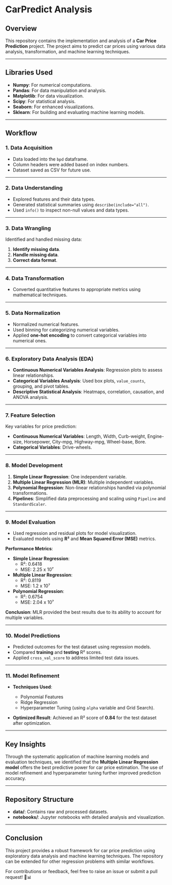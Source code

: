 # CarPredict Analysis  

## Overview  
This repository contains the implementation and analysis of a **Car Price Prediction** project. The project aims to predict car prices using various data analysis, transformation, and machine learning techniques.  

---

## Libraries Used  
- **Numpy**: For numerical computations.  
- **Pandas**: For data manipulation and analysis.  
- **Matplotlib**: For data visualization.  
- **Scipy**: For statistical analysis.  
- **Seaborn**: For enhanced visualizations.  
- **Sklearn**: For building and evaluating machine learning models.  

---

## Workflow  

### 1. **Data Acquisition**  
- Data loaded into the `bpd` dataframe.  
- Column headers were added based on index numbers.  
- Dataset saved as CSV for future use.  

---

### 2. **Data Understanding**  
- Explored features and their data types.  
- Generated statistical summaries using `describe(include="all")`.  
- Used `info()` to inspect non-null values and data types.  

---

### 3. **Data Wrangling**  
Identified and handled missing data:  
1. **Identify missing data**.  
2. **Handle missing data**.  
3. **Correct data format**.  

---

### 4. **Data Transformation**  
- Converted quantitative features to appropriate metrics using mathematical techniques.  

---

### 5. **Data Normalization**  
- Normalized numerical features.  
- Used binning for categorizing numerical variables.  
- Applied **one-hot encoding** to convert categorical variables into numerical ones.  

---

### 6. **Exploratory Data Analysis (EDA)**  
- **Continuous Numerical Variables Analysis**: Regression plots to assess linear relationships.  
- **Categorical Variables Analysis**: Used box plots, `value_counts`, grouping, and pivot tables.  
- **Descriptive Statistical Analysis**: Heatmaps, correlation, causation, and ANOVA analysis.  

---

### 7. **Feature Selection**  
Key variables for price prediction:  
- **Continuous Numerical Variables**: Length, Width, Curb-weight, Engine-size, Horsepower, City-mpg, Highway-mpg, Wheel-base, Bore.  
- **Categorical Variables**: Drive-wheels.  

---

### 8. **Model Development**  
1. **Simple Linear Regression**: One independent variable.  
2. **Multiple Linear Regression (MLR)**: Multiple independent variables.  
3. **Polynomial Regression**: Non-linear relationships handled via polynomial transformations.  
4. **Pipelines**: Simplified data preprocessing and scaling using `Pipeline` and `StandardScaler`.  

---

### 9. **Model Evaluation**  
- Used regression and residual plots for model visualization.  
- Evaluated models using **R²** and **Mean Squared Error (MSE)** metrics.  

**Performance Metrics**:  
- **Simple Linear Regression**:  
  - R²: 0.6418  
  - MSE: 2.25 x 10⁷  
- **Multiple Linear Regression**:  
  - R²: 0.8119  
  - MSE: 1.2 x 10⁷  
- **Polynomial Regression**:  
  - R²: 0.6754  
  - MSE: 2.04 x 10⁷  

**Conclusion**: MLR provided the best results due to its ability to account for multiple variables.  

---

### 10. **Model Predictions**  
- Predicted outcomes for the test dataset using regression models.  
- Compared **training** and **testing** R² scores.  
- Applied `cross_val_score` to address limited test data issues.  

---

### 11. **Model Refinement**  
- **Techniques Used**:  
  - Polynomial Features  
  - Ridge Regression  
  - Hyperparameter Tuning (using `alpha` variable and Grid Search).  

- **Optimized Result**: Achieved an R² score of **0.84** for the test dataset after optimization.  

---

## Key Insights  
Through the systematic application of machine learning models and evaluation techniques, we identified that the **Multiple Linear Regression model** offers the best predictive power for car price estimation. The use of model refinement and hyperparameter tuning further improved prediction accuracy.  

---  

## Repository Structure  
- **data/**: Contains raw and processed datasets.  
- **notebooks/**: Jupyter notebooks with detailed analysis and visualization. 

---

## Conclusion  
This project provides a robust framework for car price prediction using exploratory data analysis and machine learning techniques. The repository can be extended for other regression problems with similar workflows.  

For contributions or feedback, feel free to raise an issue or submit a pull request! 🚗📊
